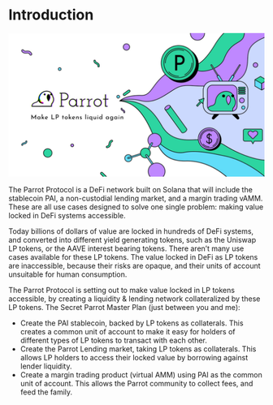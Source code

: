 # Introduction

![](./splash.jpg)

The Parrot Protocol is a DeFi network built on Solana that will include the stablecoin PAI, a non-custodial lending market, and a margin trading vAMM. These are all use cases designed to solve one single problem: making value locked in DeFi systems accessible.

Today billions of dollars of value are locked in hundreds of DeFi systems, and converted into different yield generating tokens, such as the Uniswap LP tokens, or the AAVE interest bearing tokens. There aren’t many use cases available for these LP tokens. The value locked in DeFi as LP tokens are inaccessible, because their risks are opaque, and their units of account unsuitable for human consumption.

The Parrot Protocol is setting out to make value locked in LP tokens accessible, by creating a liquidity & lending network collateralized by these LP tokens. The Secret Parrot Master Plan (just between you and me):

* Create the PAI stablecoin, backed by LP tokens as collaterals. This creates a common unit of account to make it easy for holders of different types of LP tokens to transact with each other.
* Create the Parrot Lending market, taking LP tokens as collaterals. This allows LP holders to access their locked value by borrowing against lender liquidity.
* Create a margin trading product (virtual AMM) using PAI as the common unit of account. This allows the Parrot community to collect fees, and feed the family.

